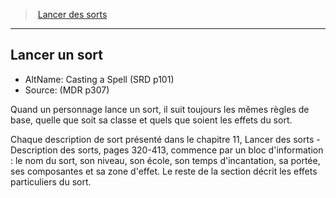 ﻿---
!GenericItem
Id: spellcasting_hd.md#lancer-un-sort
ParentLink: spellcasting_hd.md#lancer-des-sorts
Name: Lancer un sort
ParentName: Lancer des sorts
NameLevel: 2
AltName: Casting a Spell (SRD p101)
Source: (MDR p307)
Attributes:
  Name: Lancer un sort
  Markdown: >+
    ## <!--Name-->Lancer un sort<!--/Name-->


    - AltName: <!--AltName-->Casting a Spell (SRD p101)<!--/AltName-->

    - Source: <!--Source-->(MDR p307)<!--/Source-->


    Quand un personnage lance un sort, il suit toujours les mêmes règles de base, quelle que soit sa classe et quels que soient les effets du sort.


    Chaque description de sort présenté dans le chapitre 11, Lancer des sorts - Description des sorts, pages 320-413, commence par un bloc d'information : le nom du sort, son niveau, son école, son temps d'incantation, sa portée, ses composantes et sa zone d'effet. Le reste de la section décrit les effets particuliers du sort.

  AltName: Casting a Spell (SRD p101)
  Source: (MDR p307)
AttributesDictionary: >+
  Name: Lancer un sort

  Markdown: >+

    ## <!--Name-->Lancer un sort<!--/Name-->





    - AltName: <!--AltName-->Casting a Spell (SRD p101)<!--/AltName-->



    - Source: <!--Source-->(MDR p307)<!--/Source-->





    Quand un personnage lance un sort, il suit toujours les mêmes règles de base, quelle que soit sa classe et quels que soient les effets du sort.





    Chaque description de sort présenté dans le chapitre 11, Lancer des sorts - Description des sorts, pages 320-413, commence par un bloc d'information : le nom du sort, son niveau, son école, son temps d'incantation, sa portée, ses composantes et sa zone d'effet. Le reste de la section décrit les effets particuliers du sort.



  AltName: Casting a Spell (SRD p101)

  Source: (MDR p307)

---
> [Lancer des sorts](hd_spellcasting.md)

---

## Lancer un sort

- AltName: Casting a Spell (SRD p101)
- Source: (MDR p307)

Quand un personnage lance un sort, il suit toujours les mêmes règles de base, quelle que soit sa classe et quels que soient les effets du sort.

Chaque description de sort présenté dans le chapitre 11, Lancer des sorts - Description des sorts, pages 320-413, commence par un bloc d'information : le nom du sort, son niveau, son école, son temps d'incantation, sa portée, ses composantes et sa zone d'effet. Le reste de la section décrit les effets particuliers du sort.

